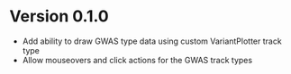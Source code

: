 # Version 0.1.0

- Add ability to draw GWAS type data using custom VariantPlotter track type
- Allow mouseovers and click actions for the GWAS track types
